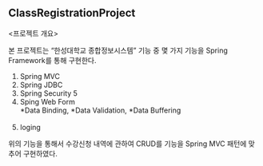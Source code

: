## ClassRegistrationProject

<프로젝트 개요><br>

본 프로젝트는 “한성대학교 종합정보시스템” 기능 중 몇 가지 기능을 Spring Framework를 통해 구현한다.<br>

1. Spring MVC <br>
2. Spring JDBC<br>
3. Spring Security 5 <br>
4. Sping Web Form <br>
*Data Binding, 
*Data Validation, 
*Data Buffering<br><br>
5. loging

위의 기능을 통해서 수강신청 내역에 관하여 CRUD를 기능을 Spring MVC 패턴에 맞추어 구현하였다. 



